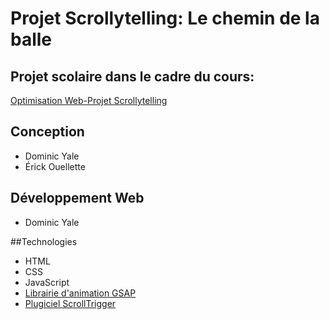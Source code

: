 # Projet Scrollytelling: Le chemin de la balle

## Projet scolaire dans le cadre du cours: <br>
<a href="https://tim-montmorency.com/timdoc/582-424MO/projet-scrollytelling/">Optimisation Web-Projet Scrollytelling</a>

## Conception
<ul>
  <li>Dominic Yale</li>
  <li>Érick Ouellette</li>
</ul>

## Développement Web
<ul>
  <li>Dominic Yale</li>
</ul>

##Technologies
<ul>
  <li>HTML</li>
  <li>CSS</li>
  <li>JavaScript</li>
  <li><a href="https://greensock.com/gsap/">Librairie d'animation GSAP</a></li>
  <li><a href="[https://greensock.com/](https://greensock.com/scrolltrigger/)">Plugiciel ScrollTrigger</a></li>
</ul>
